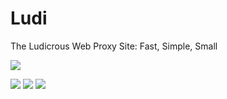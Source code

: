 # Ludi
The Ludicrous Web Proxy Site: Fast, Simple, Small

<a href="https://ludicrousdev.org/#"><img src="https://raw.githubusercontent.com/LudicrousDevelopment/Ludi/main/ludi.png"></a>

<a href="https://replit.com/github/LudicrousDevelopment/Ludi"><img src="https://binbashbanana.github.io/deploy-buttons/buttons/official/replit.svg"></a>
<a href="https://heroku.com/deploy/?template=https://github.com/LudicrousDevelopment/Ludi"><img src="https://binbashbanana.github.io/deploy-buttons/buttons/official/heroku.svg"></a>
<a href="https://glitch.com/edit/#!/import/github/LudicrousDevelopment/Ludi"><img src="https://binbashbanana.github.io/deploy-buttons/buttons/official/glitch.svg"></a>
